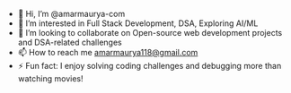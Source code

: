 - 👋 Hi, I’m @amarmaurya-com
- 👀 I’m interested in Full Stack Development, DSA, Exploring AI/ML
- 💞️ I’m looking to collaborate on Open-source web development projects and DSA-related challenges
- 📫 How to reach me amarmaurya118@gmail.com
- ⚡ Fun fact: I enjoy solving coding challenges and debugging more than watching movies!

<!---
amarmaurya-com/amarmaurya-com is a ✨ special ✨ repository because its `README.md` (this file) appears on your GitHub profile.
You can click the Preview link to take a look at your changes.
--->
